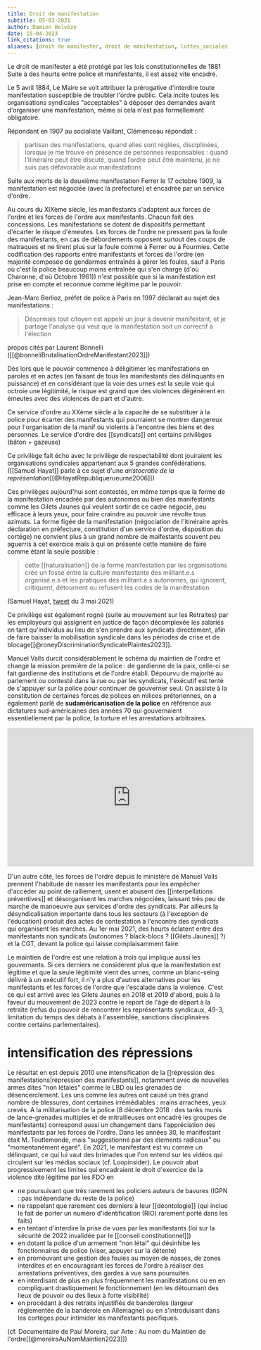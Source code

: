 ```yaml
---
title: Droit de manifestation
subtitle: 05-03-2021
author: Damien Belvèze
date: 15-04-2023
link_citations: true
aliases: [droit de manifester, droit de manifestation, luttes_sociales, sciences_politiques, police]
---
```


Le droit de manifester a été protégé par les lois constitutionnelles de 1881
Suite à des heurts entre police et manifestants, il est assez vite encadré. 

Le 5 avril 1884, Le Maire se voit attribuer la prérogative d'interdire toute manifestation susceptible de troubler l'ordre public. Cela incite toutes les organisations syndicales "acceptables" à déposer des demandes avant d'organiser une manifestation, même si cela n'est pas formellement obligatoire.

Répondant en 1907 au socialiste Vaillant, Clémenceau répondait : 

> partisan des manifestations, quand elles sont réglées, disciplinées, lorsque je me trouve en présence de personnes responsables : quand l’itinéraire peut être discuté, quand l’ordre peut être maintenu, je ne suis pas défavorable aux manifestations

Suite aux morts de la deuxième manifestation Ferrer le 17 octobre 1909, la manifestation est négociée (avec la préfecture) et encadrée par un service d'ordre. 

Au cours du XIXème siècle, les manifestants s'adaptent aux forces de l'ordre et les forces de l'ordre aux manifestants. Chacun fait des concessions. Les manifestations se dotent de dispositifs permettant d'écarter le risque d'émeutes. Les forces de l'ordre ne pressent pas la foule des manifestants, en cas de débordements opposent surtout des coups de matraques et ne tirent plus sur la foule comme à Ferrer ou à Fourmies. Cette codification des rapports entre manifestants et forces de l'ordre (en majorité composée de gendarmes entraînés à gérer les foules, sauf à Paris où c'est la police beaucoup moins entraînée qui s'en charge (d'où Charonne, d'où Octobre 1961)) n'est possible que si la manifestation est prise en compte et reconnue comme légitime par le pouvoir. 

Jean-Marc Berlioz, préfet de police à Paris en 1997 déclarait au sujet des manifestations : 

> Désormais tout citoyen est appelé un jour à devenir manifestant, et je partage l'analyse qui veut que la manifestation soit un correctif à l'élection

propos cités par Laurent Bonnelli ([[@bonneliBrutalisationOrdreManifestant2023]])

Dès lors que le pouvoir commence à déligitimer les manifestations en paroles et en actes (en faisant de tous les manifestants des délinquants en puissance) et en considérant que la voie des urnes est la seule voie qui octroie une légitimité, le risque est grand que des violences dégénèrent en émeutes avec des violences de part et d'autre. 

Ce service d'ordre au XXème siècle a la capacité de se substituer à la police pour écarter des manifestants qui pourraient se montrer dangereux pour l'organisation de la manif ou violents à l'encontre des biens et des personnes. Le service d'ordre des [[syndicats]] ont certains privilèges (bâton + gazeuse)

Ce privilège fait écho avec le privilège de respectabilité dont jouiraient les organisations syndicales appartenant aux 5 grandes confédérations. ([[Samuel Hayat]] parle à ce sujet d'une *aristocratie de la représentation*[[@HayatRepubliquerueurne2006]])

Ces privilèges aujourd'hui sont contestés, en même temps que la forme de la manifestation encadrée par des autonomes ou bien des manifestants comme les Gilets Jaunes qui veulent sortir de ce cadre négocié, peu efficace à leurs yeux, pour faire craindre au pouvoir une révolte tous azimuts.
La forme figée de la manifestation (négociation de l'itinéraire après déclaration en préfecture, constitution d'un service d'ordre, disposition du cortège) ne convient plus à un grand nombre de maifestants souvent peu aguerris à cet exercice mais à qui on présente cette manière de faire comme étant la seule possible : 

> cette [[naturalisation]] de la forme manifestation par les organisations crée un fossé entre la culture manifestante des militant.e.s organisé.e.s et les pratiques des militant.e.s autonomes, qui ignorent, critiquent, détournent ou refusent les codes de la manifestation 

(Samuel Hayat, [tweet](https://twitter.com/SamuelHayat/status/1389152358328946688) du 3 mai 2021)

Ce privilège est également rogné  (suite au mouvement sur les Retraites) par les employeurs qui assignent en justice de façon décomplexée les salariés en tant qu'individus au lieu de s'en prendre aux syndicats directement, afin de faire baisser la mobilisation syndicale dans les périodes de crise et de blocage[[@roneyDiscriminationSyndicalePlaintes2023]]. 

Manuel Valls durcit considérablement le schéma du maintien de l'ordre et change la mission première de la police : de gardienne de la paix, celle-ci se fait gardienne des institutions et de l'ordre établi.  Dépourvu de majorité au parlement ou contesté dans la rue ou par les syndicats, l'exécutif est tenté de s'appuyer sur la police pour continuer de gouverner seul. 
On assiste à la constitution de certaines forces de polices en milices prétoriennes, on a également parlé de **sudaméricanisation de la police** en référence aux dictatures sud-américaines des années 70 qui gouvernaient essentiellement par la police, la torture et les arrestations arbitraires.

<iframe width="560" height="315" src="https://www.youtube.com/embed/C_4-uB652M4?start=1075" title="YouTube video player" frameborder="0" allow="accelerometer; autoplay; clipboard-write; encrypted-media; gyroscope; picture-in-picture; web-share" allowfullscreen></iframe>

D'un autre côté, les forces de l'ordre depuis le ministère de Manuel Valls prennent l'habitude de nasser les manifestants pour les empêcher d'accéder au point de ralliement, usent et abusent des [[interpellations préventives]] et désorganisent les marches négociées, laissant très peu de marche de manoeuvre aux services d'ordre des syndicats. 
Par ailleurs la désyndicalisation importante dans tous les secteurs (à l'exception de l'éducation) produit des actes de contestation à l'encontre des syndicats qui organisent les marches. 
Au 1er mai 2021, des heurts éclatent entre des manifestants non syndicats (autonomes ? black-blocs ? [[Gilets Jaunes]] ?) et la CGT, devant la police qui laisse complaisamment faire.

Le maintien de l'ordre est une relation à trois qui implique aussi les gouvernants. Si ces derniers ne considèrent plus que la manifestation est légitime et que la seule légitimité vient des urnes, comme un blanc-seing délivré à un exécutif fort, il n'y a plus d'autres alternatives pour les manifestants et les forces de l'ordre que l'escalade dans la violence. C'est ce qui est arrivé avec les Gilets Jaunes en 2018 et 2019 d'abord, puis à la faveur du mouvement de 2023 contre le report de l'âge de départ à la retraite (refus du pouvoir de rencontrer les représentants syndicaux, 49-3, limitation du temps des débats à l'assemblée, sanctions disciplinaires contre certains parlementaires). 

# intensification des répressions

Le résultat en est depuis 2010 une intensification de la [[répression des manifestations|répression des manifestants]], notamment avec de nouvelles armes dites "non létales" comme le LBD ou les grenades de désencerclement. Les uns comme les autres ont causé un très grand nombre de blessures, dont certaines irrémédiables : mains arrachées, yeux crevés. 
A la militarisation de la police (8 décembre 2018 : des tanks munis de lance-grenades multiples et de mitrailleuses ont encadré les groupes de manifestants) correspond aussi un changement dans l'appréciation des manifestants par les forces de l'ordre. Dans les années 30, le manifestant était M. Toutlemonde, mais "suggestionné par des élements radicaux" ou "momentanément égaré". En 2021, le manifestant est vu comme un délinquant, ce qui lui vaut des brimades que l'on entend sur les vidéos qui circulent sur les médias sociaux (cf. Loopinsider). 
Le pouvoir abat progressivement les limites qui encadraient le droit d'exercice de la violence dite légitime par les FDO en 
- ne poursuivant que très rarement les policiers auteurs de bavures (IGPN : pas indépendane du reste de la police)
- ne rappelant que rarement ces derniers à leur [[déontologie]] (qui inclue le fait de porter un numéro d'identification (RIO) rarement porté dans les faits)
- en tentant d'interdire la prise de vues par les manifestants (loi sur la sécurité de 2022 invalidée par le [[conseil constitutionnel]])
- en dotant la police d'un armement "non létal" qui désinhibe les fonctionnaires de police (viser, appuyer sur la détente)
- en promouvant une gestion des foules au moyen de nasses, de zones interdites et en encourageant les forces de l'ordre à réaliser des arrestations préventives, des gardes à vue sans poursuites
- en interdisant de plus en plus fréquemment les manifestations ou en en compliquant drastiquement le fonctionnement (en les détournant des lieux de pouvoir ou des lieux à forte visibilité)
- en procédant à des retraits injustifiés de banderoles (largeur réglementée de la banderole en Allemagne) ou en s'introduisant dans les cortèges pour intimider les manifestants pacifiques. 

(cf. Documentaire de Paul Moreira, sur Arte : Au nom du Maintien de l'ordre[[@moreiraAuNomMaintien2023]])
